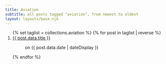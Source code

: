 ```yaml
---
title: Aviation 
subtitle: all posts tagged "aviation", from newest to oldest
layout: layouts/base.njk
---
```


<ol>
{% set taglist = collections.aviation %}
{% for post in taglist | reverse %}
  <li><a href="{{ post.url | url }}">{{ post.data.title }}</a><br><p style="margin-left: 40px"> on {{ post.data.date | dateDisplay }} </p></li>
{% endfor %}
</ol>
